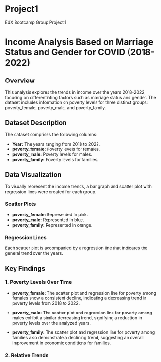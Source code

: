# Project1
EdX Bootcamp Group Project 1








# Income Analysis Based on Marriage Status and Gender for COVID (2018-2022)

## Overview

This analysis explores the trends in income over the years 2018-2022, focusing on differentiating factors such as marriage status and gender. The dataset includes information on poverty levels for three distinct groups: poverty_female, poverty_male, and poverty_family.

## Dataset Description

The dataset comprises the following columns:

- **Year:** The years ranging from 2018 to 2022.
- **poverty_female:** Poverty levels for females.
- **poverty_male:** Poverty levels for males.
- **poverty_family:** Poverty levels for families.

## Data Visualization

To visually represent the income trends, a bar graph and scatter plot with regression lines were created for each group.

### Scatter Plots

- **poverty_female:** Represented in pink.
- **poverty_male:** Represented in blue.
- **poverty_family:** Represented in orange.

### Regression Lines

Each scatter plot is accompanied by a regression line that indicates the general trend over the years.

## Key Findings

### 1. Poverty Levels Over Time

- **poverty_female:** The scatter plot and regression line for poverty among females show a consistent decline, indicating a decreasing trend in poverty levels from 2018 to 2022.

- **poverty_male:** The scatter plot and regression line for poverty among males exhibit a similar decreasing trend, signifying a reduction in poverty levels over the analyzed years.

- **poverty_family:** The scatter plot and regression line for poverty among families also demonstrate a declining trend, suggesting an overall improvement in economic conditions for families.

### 2. Relative Trends
